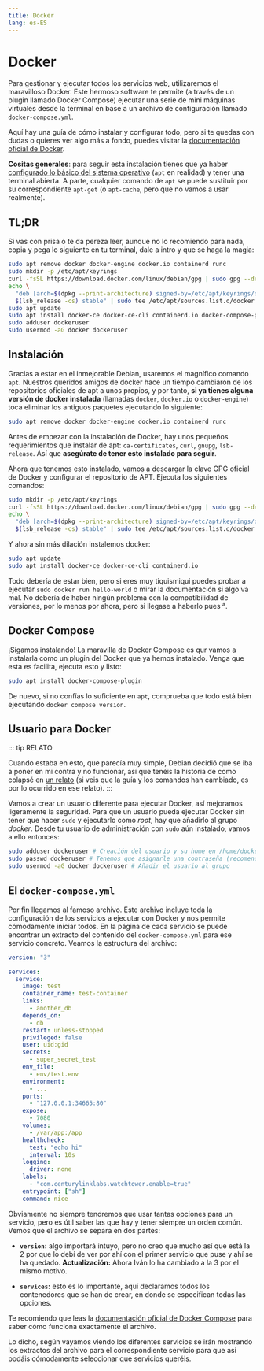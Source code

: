 ```yaml
---
title: Docker
lang: es-ES
---
```


# Docker

Para gestionar y ejecutar todos los servicios web, utilizaremos el maravilloso Docker. Este hermoso software te permite (a través de un plugin llamado Docker Compose) ejecutar una serie de mini máquinas virtuales desde la terminal en base a un archivo de configuración llamado `docker-compose.yml`.

Aquí hay una guía de cómo instalar y configurar todo, pero si te quedas con dudas o quieres ver algo más a fondo, puedes visitar la [documentación oficial de Docker](https://docs.docker.com/).

**Cositas generales**: para seguir esta instalación tienes que ya haber [configurado lo básico del sistema operativo](./sistema-encriptado) (`apt` en realidad) y tener una terminal abierta. A parte, cualquier comando de `apt` se puede sustituir por su correspondiente `apt-get` (o `apt-cache`, pero que no vamos a usar realmente).

## TL;DR

Si vas con prisa o te da pereza leer, aunque no lo recomiendo para nada, copia y pega lo siguiente en tu terminal, dale a intro y que se haga la magia:

```sh
sudo apt remove docker docker-engine docker.io containerd runc
sudo mkdir -p /etc/apt/keyrings
curl -fsSL https://download.docker.com/linux/debian/gpg | sudo gpg --dearmor -o /etc/apt/keyrings/docker.gpg
echo \
  "deb [arch=$(dpkg --print-architecture) signed-by=/etc/apt/keyrings/docker.gpg] https://download.docker.com/linux/debian \
  $(lsb_release -cs) stable" | sudo tee /etc/apt/sources.list.d/docker.list > /dev/null
sudo apt update
sudo apt install docker-ce docker-ce-cli containerd.io docker-compose-plugin
sudo adduser dockeruser
sudo usermod -aG docker dockeruser
```

## Instalación

Gracias a estar en el inmejorable Debian, usaremos el magnífico comando `apt`. Nuestros queridos amigos de docker hace un tiempo cambiaron de los repositorios oficiales de apt a unos propios, y por tanto, **si ya tienes alguna versión de docker instalada** (llamadas `docker`, `docker.io` o `docker-engine`) toca eliminar los antiguos paquetes ejecutando lo siguiente:

```sh
sudo apt remove docker docker-engine docker.io containerd runc
```

Antes de empezar con la instalación de Docker, hay unos pequeños requerimientos que instalar de apt: `ca-certificates`, `curl`, `gnupg`, `lsb-release`. Así que **asegúrate de tener esto instalado para seguir**.

Ahora que tenemos esto instalado, vamos a descargar la clave GPG oficial de Docker y configurar el repositorio de APT. Ejecuta los siguientes comandos:

```sh
sudo mkdir -p /etc/apt/keyrings
curl -fsSL https://download.docker.com/linux/debian/gpg | sudo gpg --dearmor -o /etc/apt/keyrings/docker.gpg
echo \
  "deb [arch=$(dpkg --print-architecture) signed-by=/etc/apt/keyrings/docker.gpg] https://download.docker.com/linux/debian \
  $(lsb_release -cs) stable" | sudo tee /etc/apt/sources.list.d/docker.list > /dev/null
```

Y ahora sin más dilación instalemos docker:

```sh
sudo apt update
sudo apt install docker-ce docker-ce-cli containerd.io
```

Todo debería de estar bien, pero si eres muy tiquismiqui puedes probar a ejecutar `sudo docker run hello-world` o mirar la documentación si algo va mal. No debería de haber ningún problema con la compatibilidad de versiones, por lo menos por ahora, pero si llegase a haberlo pues ª.

## Docker Compose

¡Sigamos instalando! La maravilla de Docker Compose es qur vamos a instalarla como un plugin del Docker que ya hemos instalado. Venga que esta es facilita, ejecuta esto y listo:

```sh
sudo apt install docker-compose-plugin
```

De nuevo, si no confías lo suficiente en `apt`, comprueba que todo está bien ejecutando `docker compose version`.

## Usuario para Docker

::: tip RELATO

Cuando estaba en esto, que parecía muy simple, Debian decidió que se iba a poner en mi contra y no funcionar, así que tenéis la historia de como colapsé en [un relato](../relatos/usuario-docker) (si veis que la guía y los comandos han cambiado, es por lo ocurrido en ese relato).
:::

Vamos a crear un usuario diferente para ejecutar Docker, así mejoramos ligeramente la seguridad. Para que un usuario pueda ejecutar Docker sin tener que hacer `sudo` y ejecutarlo como _root_, hay que añadirlo al grupo _docker_. Desde tu usuario de administración con `sudo` aún instalado, vamos a ello entonces:

```sh
sudo adduser dockeruser # Creación del usuario y su home en /home/dockeruser
sudo passwd dockeruser # Tenemos que asignarle una contraseña (recomendación: que sea larga)
sudo usermod -aG docker dockeruser # Añadir el usuario al grupo
```

## El `docker-compose.yml`

Por fin llegamos al famoso archivo. Este archivo incluye toda la configuración de los servicios a ejecutar con Docker y nos permite cómodamente iniciar todos. En la página de cada servicio se puede encontrar un extracto del contenido del `docker-compose.yml` para ese servicio concreto. Veamos la estructura del archivo:

```yaml
version: "3"

services:
  service:
    image: test
    container_name: test-container
    links:
      - another_db
    depends_on:
      - db
    restart: unless-stopped
    privileged: false
    user: uid:gid
    secrets:
      - super_secret_test
    env_file:
      - env/test.env
    environment:
      - ...
    ports:
      - "127.0.0.1:34665:80"
    expose:
      - 7080
    volumes:
      - /var/app:/app
    healthcheck:
      test: "echo hi"
      interval: 10s
    logging:
      driver: none
    labels:
      - "com.centurylinklabs.watchtower.enable=true"
    entrypoint: ["sh"]
    command: nice
```

Obviamente no siempre tendremos que usar tantas opciones para un servicio, pero es útil saber las que hay y tener siempre un orden común. Vemos que el archivo se separa en dos partes:

- **`version`:** algo importará intuyo, pero no creo que mucho así que está la 2 por que lo debí de ver por ahí con el primer servicio que puse y ahí se ha quedado. **Actualización:** Ahora Iván lo ha cambiado a la 3 por el mismo motivo.

- **`services`:** esto es lo importante, aquí declaramos todos los contenedores que se han de crear, en donde se especifican todas las opciones.

Te recomiendo que leas la [documentación oficial de Docker Compose](https://docs.docker.com/compose/) para saber cómo funciona exactamente el archivo.

Lo dicho, según vayamos viendo los diferentes servicios se irán mostrando los extractos del archivo para el correspondiente servicio para que así podáis cómodamente seleccionar que servicios queréis.

